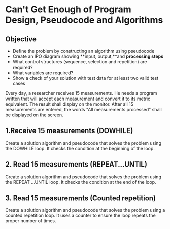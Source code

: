 # Can't Get Enough of Program Design, Pseudocode and Algorithms

## Objective

* Define the problem by constructing an algorithm using pseudocode
* Create an IPO diagram showing **input, output,**and **processing steps**
* What control structures \(sequence, selection and repetition\) are required?
* What variables are required?
* Show a check of your solution with test data for at least two valid test cases

Every day, a researcher receives 15 measurements. He needs a program written that will accept each measurement and convert it to its metric equivalent. The result shall display on the monitor. After all 15 measurements are entered, the words "All measurements processed" shall be displayed on the screen.

## 1.Receive 15 measurements \(DOWHILE\)

Create a solution algorithm and pseudocode that solves the problem using the DOWHILE loop. It checks the condition at the beginning of the loop.

## 2. Read 15 measurements \(REPEAT...UNTIL\)

Create a solution algorithm and pseudocode that solves the problem using the REPEAT ...UNTIL loop. It checks the condition at the end of the loop.

## 3. Read 15 measurements \(Counted repetition\)

Create a solution algorithm and pseudocode that solves the problem using a counted repetition loop. It uses a counter to ensure the loop repeats the proper number of times.

